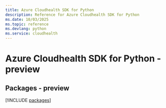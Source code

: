 ```yaml
---
title: Azure Cloudhealth SDK for Python
description: Reference for Azure Cloudhealth SDK for Python
ms.date: 10/03/2025
ms.topic: reference
ms.devlang: python
ms.service: cloudhealth
---
```

# Azure Cloudhealth SDK for Python - preview
## Packages - preview
[!INCLUDE [packages](cloudhealth-index.md)]